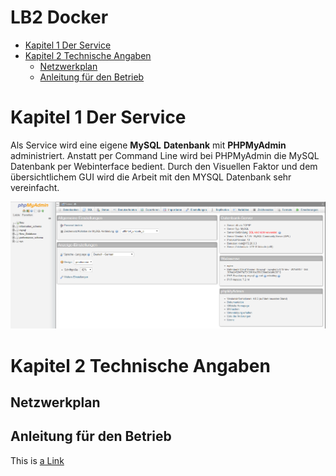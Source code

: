# **LB2** **Docker**  <!-- omit in toc -->


- [Kapitel 1 Der Service](#kapitel-1-der-service)
- [Kapitel 2 Technische Angaben](#kapitel-2-technische-angaben)
  - [Netzwerkplan](#netzwerkplan)
  - [Anleitung für den Betrieb](#anleitung-f%C3%BCr-den-betrieb)

# Kapitel 1 Der Service

Als Service wird eine eigene **MySQL** **Datenbank** mit **PHPMyAdmin** administriert. Anstatt per Command Line wird bei PHPMyAdmin die MySQL Datenbank per Webinterface bedient. Durch den Visuellen Faktor und dem übersichtlichem GUI wird die Arbeit mit den MYSQL Datenbank sehr vereinfacht.

![GUI](Images/GUI.PNG)

# Kapitel 2 Technische Angaben

## Netzwerkplan


## Anleitung für den Betrieb


<!-- Link Index -->
This is [a Link][20min]

[20min]: https://www.20min.ch/